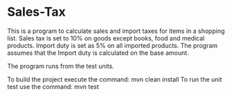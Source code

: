 # Sales-Tax

This is a program to calculate sales and import taxes for items in a shopping list. 
Sales tax is set to 10% on goods except books, food and medical products. 
Import duty is set as 5% on all imported products. The program assumes that the Import duty is calculated on the base amount.

The program runs from the test units.

To build the project execute the command: mvn clean install
To run the unit test use the command: mvn test
